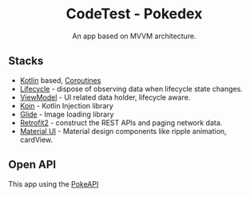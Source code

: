 <h1 align="center">CodeTest - Pokedex</h1>

<p align="center">  
An app based on MVVM architecture.
</p>

## Stacks
- [Kotlin](https://kotlinlang.org/) based, [Coroutines](https://github.com/Kotlin/kotlinx.coroutines)
- [Lifecycle]() - dispose of observing data when lifecycle state changes.
- [ViewModel]() - UI related data holder, lifecycle aware.
- [Koin](https://insert-koin.io/) - Kotlin Injection library
- [Glide](https://bumptech.github.io/glide/) - Image loading library
- [Retrofit2](https://github.com/square/retrofit) - construct the REST APIs and paging network data.
- [Material UI](https://github.com/material-components/material-components-android) - Material design components like ripple animation, cardView.

## Open API
This app using the [PokeAPI](https://pokeapi.co/)
